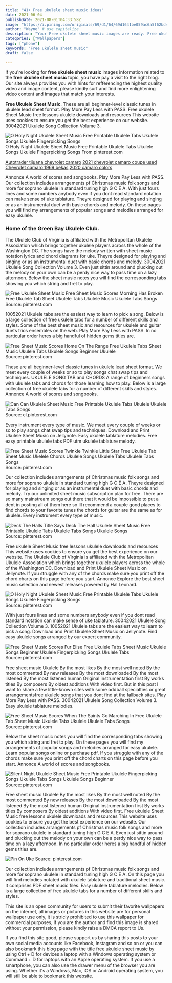 ```yaml
---
title: "41+ Free ukulele sheet music ideas"
date: 2021-06-04
publishDate: 2021-08-01T04:33:58Z
image: "https://i.pinimg.com/originals/69/d1/64/69d1641be059ac6a5f62bd4b8afe45d0.png"
author: "Wayne" # use capitalize
description: "Your Free ukulele sheet music images are ready. Free ukulele sheet music are a topic that is being searched for and liked by netizens now. You can Get the Free ukulele sheet music files here. Get all royalty-free vectors."
categories: ["Wallpapers"]
tags: ["phone"]
keywords: "Free ukulele sheet music"
draft: false

---
```


If you're looking for **free ukulele sheet music** images information related to the **free ukulele sheet music** topic, you have pay a visit to the right  blog.  Our site always  provides you with  hints  for refferencing  the highest  quality video and image  content, please kindly surf and find more enlightening video content and images  that match your interests.

**Free Ukulele Sheet Music**. These are all beginner-level classic tunes in ukulele lead sheet format. Play More Pay Less with PASS. Free ukulele Sheet Music free lessons ukulele downloads and resources This website uses cookies to ensure you get the best experience on our website. 30042021 Ukulele Song Collection Volume 3.

![O Holy Night Ukulele Sheet Music Free Printable Ukulele Tabs Ukulele Songs Ukulele Fingerpicking Songs](https://i.pinimg.com/originals/64/3b/23/643b23e13129bd27cdfc21d8925d1847.png "O Holy Night Ukulele Sheet Music Free Printable Ukulele Tabs Ukulele Songs Ukulele Fingerpicking Songs")
O Holy Night Ukulele Sheet Music Free Printable Ukulele Tabs Ukulele Songs Ukulele Fingerpicking Songs From pinterest.com

[Autotrader tijuana chevrolet camaro](/autotrader-tijuana-chevrolet-camaro/)
[2021 chevrolet camaro coupe used](/2021-chevrolet-camaro-coupe-used/)
[Chevrolet camaro 1969 bekas](/chevrolet-camaro-1969-bekas/)
[2020 camaro colors](/2020-camaro-colors/)

Annonce A world of scores and songbooks. Play More Pay Less with PASS. Our collection includes arrangements pf Christmas music folk songs and more for soprano ukulele in standard tuning high G C E A. With just fours lines and some numbers anybody even if you dont read standard notation can make sense of uke tablature. Theyre designed for playing and singing or as an instrumental duet with basic chords and melody. On these pages you will find my arrangements of popular songs and melodies arranged for easy ukulele.

### Home of the Green Bay Ukulele Club.

The Ukulele Club of Virginia is affiliated with the Metropolitan Ukulele Association which brings together ukulele players across the whole of the Washington DC. The songs have the melody written with sheet music notation lyrics and chord diagrams for uke. Theyre designed for playing and singing or as an instrumental duet with basic chords and melody. 30042021 Ukulele Song Collection Volume 3. Even just sittin around and plucking out the melody on your own can be a perdy nice way to pass time on a lazy afternoon. Below the sheet music notes you will find the corresponding tabs showing you which string and fret to play.


![Free Ukulele Sheet Music Free Sheet Music Scores Morning Has Broken Free Ukulele Tab Sheet Ukulele Tabs Ukulele Music Ukulele Tabs Songs](https://i.pinimg.com/originals/ef/3f/4b/ef3f4b116e64a20b4fa66291bc125f99.png "Free Ukulele Sheet Music Free Sheet Music Scores Morning Has Broken Free Ukulele Tab Sheet Ukulele Tabs Ukulele Music Ukulele Tabs Songs")
Source: pinterest.com

10052021 Ukulele tabs are the easiest way to learn to pick a song. Below is a large collection of free ukulele tabs for a number of different skills and styles. Some of the best sheet music and resources for ukulele and guitar duets trios ensembles on the web. Play More Pay Less with PASS. In no particular order heres a big handful of hidden gems titles are.

![Free Sheet Music Scores Home On The Range Free Ukulele Tabs Sheet Music Ukulele Tabs Ukulele Songs Beginner Ukulele](https://i.pinimg.com/originals/6d/a7/15/6da715c02aa41c2cdbf1e724ae25558d.png "Free Sheet Music Scores Home On The Range Free Ukulele Tabs Sheet Music Ukulele Tabs Ukulele Songs Beginner Ukulele")
Source: pinterest.com

These are all beginner-level classic tunes in ukulele lead sheet format. We meet every couple of weeks or so to play songs chat swap tips and techniques. UKULELE SONG TAB and CHORDS A range of beginners songs with ukulele tabs and chords for those learning how to play. Below is a large collection of free ukulele tabs for a number of different skills and styles. Annonce A world of scores and songbooks.

![Can Can Ukulele Sheet Music Free Printable Ukulele Tabs Ukulele Ukulele Tabs Songs](https://i.pinimg.com/originals/b5/9b/ae/b59bae61adcb3254155c4f2d50accdae.png "Can Can Ukulele Sheet Music Free Printable Ukulele Tabs Ukulele Ukulele Tabs Songs")
Source: cl.pinterest.com

Every instrument every type of music. We meet every couple of weeks or so to play songs chat swap tips and techniques. Download and Print Ukulele Sheet Music on Jellynote. Easy ukulele tablature melodies. Free easy printable ukulele tabs PDF utm ukulele tablature melody.

![Free Sheet Music Scores Twinkle Twinkle Little Star Free Ukulele Tab Sheet Music Ukelele Chords Ukulele Songs Ukulele Tabs Ukulele Tabs Songs](https://i.pinimg.com/originals/04/27/51/0427510f0d14efc64e1d71290acfedef.png "Free Sheet Music Scores Twinkle Twinkle Little Star Free Ukulele Tab Sheet Music Ukelele Chords Ukulele Songs Ukulele Tabs Ukulele Tabs Songs")
Source: pinterest.com

Our collection includes arrangements pf Christmas music folk songs and more for soprano ukulele in standard tuning high G C E A. Theyre designed for playing and singing or as an instrumental duet with basic chords and melody. Try our unlimited sheet music subscription plan for free. There are so many mainstream songs out there that it would be impossible to put a dent in posting all of them here so Ill recommend a couple good places to find chords to your favorite tunes the chords for guitar are the same as for ukulele. Every instrument every type of music.

![Deck The Halls Title Says Deck The Hall Ukulele Sheet Music Free Printable Ukulele Tabs Ukulele Tabs Songs Ukulele Songs](https://i.pinimg.com/originals/c5/7b/9c/c57b9cbd0e76104f08e4e9204b6b17ef.png "Deck The Halls Title Says Deck The Hall Ukulele Sheet Music Free Printable Ukulele Tabs Ukulele Tabs Songs Ukulele Songs")
Source: pinterest.com

Free ukulele Sheet Music free lessons ukulele downloads and resources This website uses cookies to ensure you get the best experience on our website. The Ukulele Club of Virginia is affiliated with the Metropolitan Ukulele Association which brings together ukulele players across the whole of the Washington DC. Download and Print Ukulele Sheet Music on Jellynote. If you struggle with any of the chords make sure you print off the chord charts on this page before you start. Annonce Explore the best sheet music selection and newest releases powered by Hal Leonard.

![O Holy Night Ukulele Sheet Music Free Printable Ukulele Tabs Ukulele Songs Ukulele Fingerpicking Songs](https://i.pinimg.com/originals/64/3b/23/643b23e13129bd27cdfc21d8925d1847.png "O Holy Night Ukulele Sheet Music Free Printable Ukulele Tabs Ukulele Songs Ukulele Fingerpicking Songs")
Source: pinterest.com

With just fours lines and some numbers anybody even if you dont read standard notation can make sense of uke tablature. 30042021 Ukulele Song Collection Volume 3. 10052021 Ukulele tabs are the easiest way to learn to pick a song. Download and Print Ukulele Sheet Music on Jellynote. Find easy ukulele songs arranged by our expert community.

![Free Sheet Music Scores Fur Elise Free Ukulele Tabs Sheet Music Ukulele Songs Beginner Ukulele Fingerpicking Songs Ukulele Tabs](https://i.pinimg.com/originals/44/89/7b/44897b8abe7b118eb84a699ed209c6c4.png "Free Sheet Music Scores Fur Elise Free Ukulele Tabs Sheet Music Ukulele Songs Beginner Ukulele Fingerpicking Songs Ukulele Tabs")
Source: pinterest.com

Free sheet music Ukulele By the most likes By the most well noted By the most commented By new releases By the most downloaded By the most listened By the most listened human Original instrumentation first By works titles By composers By oldest additions With video first. But in this post I want to share a few little-known sites with some oddball specialties or great arrangementsfree ukulele songs that you dont find at the fallback sites. Play More Pay Less with PASS. 30042021 Ukulele Song Collection Volume 3. Easy ukulele tablature melodies.

![Free Sheet Music Scores When The Saints Go Marching In Free Ukulele Tab Sheet Music Ukulele Tabs Ukulele Ukulele Tabs Songs](https://i.pinimg.com/originals/72/98/d1/7298d16a9516b1e4e7763b2f81a241b0.png "Free Sheet Music Scores When The Saints Go Marching In Free Ukulele Tab Sheet Music Ukulele Tabs Ukulele Ukulele Tabs Songs")
Source: pinterest.com

Below the sheet music notes you will find the corresponding tabs showing you which string and fret to play. On these pages you will find my arrangements of popular songs and melodies arranged for easy ukulele. Learn popular songs online or purchase pdf. If you struggle with any of the chords make sure you print off the chord charts on this page before you start. Annonce A world of scores and songbooks.

![Silent Night Ukulele Sheet Music Free Printable Ukulele Fingerpicking Songs Ukulele Tabs Songs Ukulele Songs Beginner](https://i.pinimg.com/originals/70/14/1d/70141d8d39c380407ab695172ec5e663.png "Silent Night Ukulele Sheet Music Free Printable Ukulele Fingerpicking Songs Ukulele Tabs Songs Ukulele Songs Beginner")
Source: pinterest.com

Free sheet music Ukulele By the most likes By the most well noted By the most commented By new releases By the most downloaded By the most listened By the most listened human Original instrumentation first By works titles By composers By oldest additions With video first. Free ukulele Sheet Music free lessons ukulele downloads and resources This website uses cookies to ensure you get the best experience on our website. Our collection includes arrangements pf Christmas music folk songs and more for soprano ukulele in standard tuning high G C E A. Even just sittin around and plucking out the melody on your own can be a perdy nice way to pass time on a lazy afternoon. In no particular order heres a big handful of hidden gems titles are.

![Pin On Uke](https://i.pinimg.com/originals/69/d1/64/69d1641be059ac6a5f62bd4b8afe45d0.png "Pin On Uke")
Source: pinterest.com

Our collection includes arrangements pf Christmas music folk songs and more for soprano ukulele in standard tuning high G C E A. On this page you will find melodies notated with ukulele tablature and traditional sheet music. It comprises PDF sheet music files. Easy ukulele tablature melodies. Below is a large collection of free ukulele tabs for a number of different skills and styles.

This site is an open community for users to submit their favorite wallpapers on the internet, all images or pictures in this website are for personal wallpaper use only, it is stricly prohibited to use this wallpaper for commercial purposes, if you are the author and find this image is shared without your permission, please kindly raise a DMCA report to Us.

If you find this site good, please support us by sharing this posts to your own social media accounts like Facebook, Instagram and so on or you can also bookmark this blog page with the title free ukulele sheet music by using Ctrl + D for devices a laptop with a Windows operating system or Command + D for laptops with an Apple operating system. If you use a smartphone, you can also use the drawer menu of the browser you are using. Whether it's a Windows, Mac, iOS or Android operating system, you will still be able to bookmark this website.
